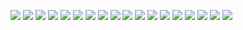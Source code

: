 ![](https://magnificentshadershome.files.wordpress.com/2023/05/screenshot_2023-05-24-20-36-28-066_com.mojang.minecraftpe.jpg?w=1024)
![](https://magnificentshadershome.files.wordpress.com/2023/05/screenshot_2023-05-24-14-44-33-535_com.mojang.minecraftpe-1.jpg?w=1024)
![](https://magnificentshadershome.files.wordpress.com/2023/05/screenshot_2023-05-26_110813.jpg?w=1024)
![](https://magnificentshadershome.files.wordpress.com/2023/05/screenshot_2023-05-25-10-01-31-764_com.mojang.minecraftpe.jpg?w=1024)
![](https://magnificentshadershome.files.wordpress.com/2023/05/screenshot_2023-05-26-09-41-36-829_com.mojang.minecraftpe.jpg?w=1024)
![](https://magnificentshadershome.files.wordpress.com/2023/05/screenshot_2023-05-26-09-56-42-106_com.mojang.minecraftpe.jpg?w=1024)
![](https://magnificentshadershome.files.wordpress.com/2023/05/screenshot_2023-05-26_101058.jpg?w=1024)
![](https://magnificentshadershome.files.wordpress.com/2023/05/screenshot_2023-05-26-09-41-36-829_com.mojang.minecraftpe.jpg?w=1024)
![](https://magnificentshadershome.files.wordpress.com/2023/05/screenshot_2023-05-26_101151.jpg?w=1024)
![](https://magnificentshadershome.files.wordpress.com/2023/05/screenshot_2023-05-26_101250.jpg?w=1024)
![](https://magnificentshadershome.files.wordpress.com/2023/05/screenshot_2023-05-26_101307.jpg?w=1024)
![](https://magnificentshadershome.files.wordpress.com/2023/05/screenshot_2023-05-26_101405.jpg?w=1024)
![](https://magnificentshadershome.files.wordpress.com/2023/05/screenshot_2023-05-26_101334.jpg?w=1024)
![](https://magnificentshadershome.files.wordpress.com/2023/05/screenshot_2023-05-26_101413.jpg?w=1024)
![](https://magnificentshadershome.files.wordpress.com/2023/05/screenshot_2023-05-26_103159.jpg?w=1024)
![](https://magnificentshadershome.files.wordpress.com/2023/05/screenshot_2023-05-26_105623.jpg?w=1024)
![](https://magnificentshadershome.files.wordpress.com/2023/05/screenshot_2023-05-26-10-59-23-604_com.mojang.minecraftpe.jpg?w=1024)
![](https://magnificentshadershome.files.wordpress.com/2023/05/screenshot_2023-05-26_105440.jpg?w=1024)
